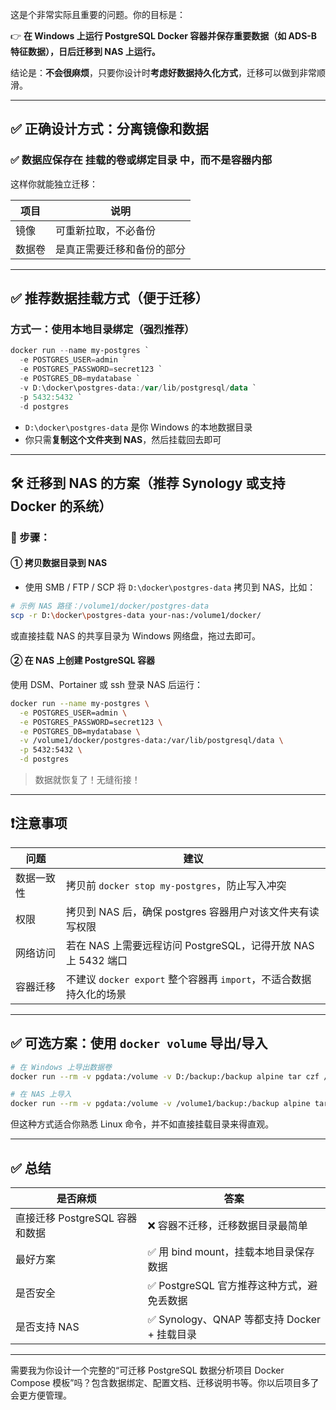 这是个非常实际且重要的问题。你的目标是：

👉 **在 Windows 上运行 PostgreSQL Docker 容器并保存重要数据（如 ADS-B 特征数据），日后迁移到 NAS 上运行。**

结论是：**不会很麻烦**，只要你设计时**考虑好数据持久化方式**，迁移可以做到非常顺滑。

---

## ✅ 正确设计方式：分离镜像和数据

### ✅ 数据应保存在 **挂载的卷或绑定目录** 中，而不是容器内部

这样你就能独立迁移：

| 项目  | 说明            |
| --- | ------------- |
| 镜像  | 可重新拉取，不必备份    |
| 数据卷 | 是真正需要迁移和备份的部分 |

---

## ✅ 推荐数据挂载方式（便于迁移）

### 方式一：使用本地目录绑定（强烈推荐）

```powershell
docker run --name my-postgres `
  -e POSTGRES_USER=admin `
  -e POSTGRES_PASSWORD=secret123 `
  -e POSTGRES_DB=mydatabase `
  -v D:\docker\postgres-data:/var/lib/postgresql/data `
  -p 5432:5432 `
  -d postgres
```

* `D:\docker\postgres-data` 是你 Windows 的本地数据目录
* 你只需**复制这个文件夹到 NAS**，然后挂载回去即可

---

## 🛠 迁移到 NAS 的方案（推荐 Synology 或支持 Docker 的系统）

### 🚚 步骤：

#### ① 拷贝数据目录到 NAS

* 使用 SMB / FTP / SCP 将 `D:\docker\postgres-data` 拷贝到 NAS，比如：

```bash
# 示例 NAS 路径：/volume1/docker/postgres-data
scp -r D:\docker\postgres-data your-nas:/volume1/docker/
```

或直接挂载 NAS 的共享目录为 Windows 网络盘，拖过去即可。

#### ② 在 NAS 上创建 PostgreSQL 容器

使用 DSM、Portainer 或 ssh 登录 NAS 后运行：

```bash
docker run --name my-postgres \
  -e POSTGRES_USER=admin \
  -e POSTGRES_PASSWORD=secret123 \
  -e POSTGRES_DB=mydatabase \
  -v /volume1/docker/postgres-data:/var/lib/postgresql/data \
  -p 5432:5432 \
  -d postgres
```

> 数据就恢复了！无缝衔接！

---

## ❗注意事项

| 问题    | 建议                                             |
| ----- | ---------------------------------------------- |
| 数据一致性 | 拷贝前 `docker stop my-postgres`，防止写入冲突           |
| 权限    | 拷贝到 NAS 后，确保 postgres 容器用户对该文件夹有读写权限           |
| 网络访问  | 若在 NAS 上需要远程访问 PostgreSQL，记得开放 NAS 上 5432 端口   |
| 容器迁移  | 不建议 `docker export` 整个容器再 `import`，不适合数据持久化的场景 |

---

## ✅ 可选方案：使用 `docker volume` 导出/导入

```bash
# 在 Windows 上导出数据卷
docker run --rm -v pgdata:/volume -v D:/backup:/backup alpine tar czf /backup/pgdata.tar.gz -C /volume .

# 在 NAS 上导入
docker run --rm -v pgdata:/volume -v /volume1/backup:/backup alpine tar xzf /backup/pgdata.tar.gz -C /volume
```

但这种方式适合你熟悉 Linux 命令，并不如直接挂载目录来得直观。

---

## ✅ 总结

| 是否麻烦                  | 答案                                 |
| --------------------- | ---------------------------------- |
| 直接迁移 PostgreSQL 容器和数据 | ❌ 容器不迁移，迁移数据目录最简单                  |
| 最好方案                  | ✅ 用 bind mount，挂载本地目录保存数据          |
| 是否安全                  | ✅ PostgreSQL 官方推荐这种方式，避免丢数据        |
| 是否支持 NAS              | ✅ Synology、QNAP 等都支持 Docker + 挂载目录 |

---

需要我为你设计一个完整的“可迁移 PostgreSQL 数据分析项目 Docker Compose 模板”吗？包含数据绑定、配置文档、迁移说明书等。你以后项目多了会更方便管理。
